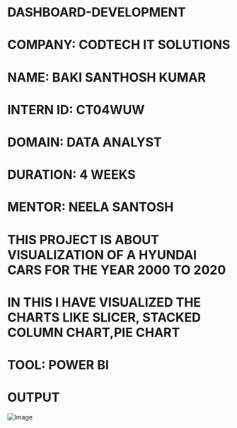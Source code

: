 # DASHBOARD-DEVELOPMENT

# COMPANY: CODTECH IT SOLUTIONS

# NAME: BAKI SANTHOSH KUMAR

# INTERN ID: CT04WUW

# DOMAIN: DATA ANALYST

# DURATION: 4 WEEKS

# MENTOR: NEELA SANTOSH

# THIS PROJECT IS ABOUT VISUALIZATION OF A HYUNDAI CARS FOR THE YEAR 2000 TO 2020 
# IN THIS I HAVE VISUALIZED THE CHARTS LIKE SLICER, STACKED COLUMN CHART,PIE CHART 
# TOOL: POWER BI

# OUTPUT

![Image](https://github.com/user-attachments/assets/78aa17f7-45a3-4eb8-a68c-e9e4b2f73cf1)
